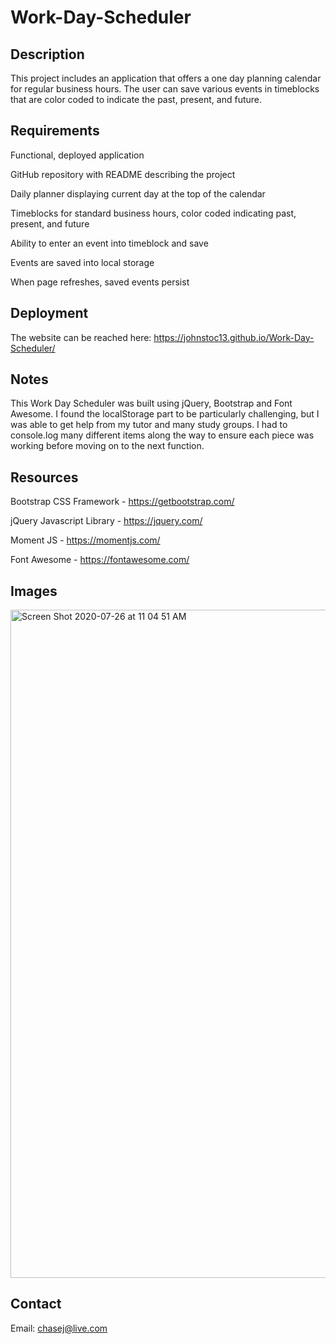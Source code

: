 # Work-Day-Scheduler

## Description

This project includes an application that offers a one day planning calendar for regular business hours. The user can save various events in timeblocks that are color coded to indicate the past, present, and future.

## Requirements

Functional, deployed application

GitHub repository with README describing the project

Daily planner displaying current day at the top of the calendar

Timeblocks for standard business hours, color coded indicating past, present, and future

Ability to enter an event into timeblock and save

Events are saved into local storage

When page refreshes, saved events persist


## Deployment

The website can be reached here:  https://johnstoc13.github.io/Work-Day-Scheduler/

## Notes

This Work Day Scheduler was built using jQuery, Bootstrap and Font Awesome. I found the localStorage part to be particularly challenging, but I was able to get help from my tutor and many study groups. I had to console.log many different items along the way to ensure each piece was working before moving on to the next function.

## Resources

Bootstrap CSS Framework - https://getbootstrap.com/

jQuery Javascript Library - https://jquery.com/

Moment JS - https://momentjs.com/

Font Awesome - https://fontawesome.com/

## Images

<img width="1069" alt="Screen Shot 2020-07-26 at 11 04 51 AM" src="https://user-images.githubusercontent.com/66090689/88482997-e1b0db80-cf32-11ea-9d4e-51798e89d0c2.png">

## Contact

Email: chasej@live.com
